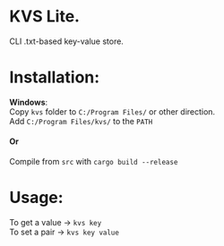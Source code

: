 # KVS Lite.
CLI .txt-based key-value store.

# Installation:
**Windows**:\
Copy `kvs` folder to `C:/Program Files/` or other direction.\
Add `C:/Program Files/kvs/` to the `PATH`

#### Or
Compile from `src` with `cargo build --release`

# Usage:
To get a value -> `kvs key`\
To set a pair -> `kvs key value`
